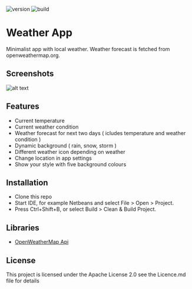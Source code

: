 ![version](https://img.shields.io/badge/version-v1.0-orange.svg)
![build](https://img.shields.io/badge/license-Apache%202-blue.svg)
# Weather App
Minimalist app with local weather. Weather forecast is fetched from openweathermap.org.

## Screenshots

![alt text](https://github.com/kamillobinski/Weather-App/blob/master/weather-app-preview.png)

## Features

- Current temperature 
- Current weather condition
- Weather forecast for next two days ( icludes temperature and weather condition )
- Dynamic background ( rain, snow, storm )
- Different weather icon depending on weather
- Change location in app settings
- Show your style with five background colours

## Installation

- Clone this repo
- Start IDE, for example Netbeans and select File > Open > Project.
- Press Ctrl+Shift+B, or select Build > Clean & Build Project.

## Libraries

- [OpenWeatherMap Api](https://github.com/Prominence/openweathermap-java-api)

## License

This project is licensed under the Apache License 2.0 see the Licence.md file for details
